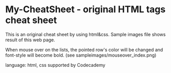 # My-CheatSheet - original HTML tags cheat sheet
This is an original cheat sheet by using html&css.
Sample images file shows result of this web page. 

When mouse over on the lists, the pointed row's color will be changed and font-style will become bold. (see sampleimages/mouseover_index.png)

language: html, css
supported by Codecademy
